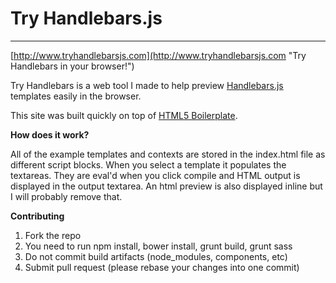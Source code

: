 Try Handlebars.js 
=================

---
[http://www.tryhandlebarsjs.com](http://www.tryhandlebarsjs.com "Try Handlebars in your browser!")

Try Handlebars is a web tool I made to help preview [Handlebars.js](http://www.handlebarsjs.com/) templates easily in the browser. 

This site was built quickly on top of [HTML5 Boilerplate](http://html5boilerplate.com/).

__How does it work?__

All of the example templates and contexts are stored in the index.html file as different script blocks. When you select a template it populates the textareas.
They are eval'd when you click compile and HTML output is displayed in the output textarea. An html preview is also displayed inline but I will probably remove that.

__Contributing__

1) Fork the repo
2) You need to run npm install, bower install, grunt build, grunt sass
3) Do not commit build artifacts (node_modules, components, etc)
4) Submit pull request (please rebase your changes into one commit)
